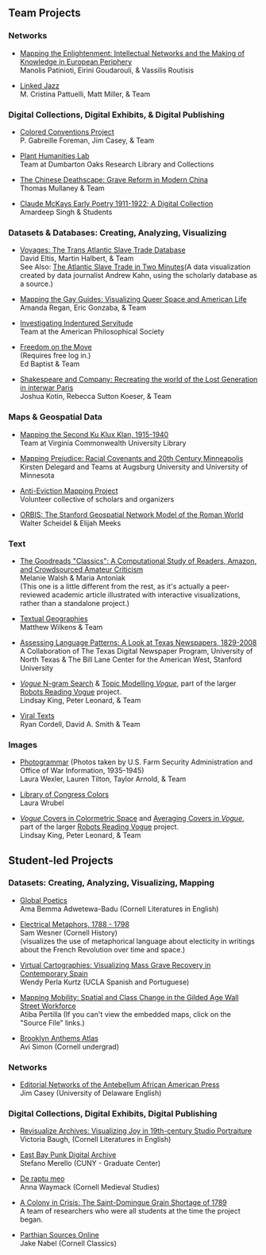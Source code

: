 ## Team Projects




### Networks
 
* [Mapping the Enlightenment: Intellectual Networks and the Making of Knowledge in European Periphery](https://mapping-the-enlightenment.org/)  
Manolis Patinioti, Eirini Goudarouli, & Vassilis Routisis

* [Linked Jazz](https://linkedjazz.org/)  
M. Cristina Pattuelli, Matt Miller, & Team

 
### Digital Collections, Digital Exhibits, & Digital Publishing
 
* [Colored Conventions Project](https://coloredconventions.org/)  
P. Gabreille Foreman, Jim Casey, & Team

* [Plant Humanities Lab](https://lab.plant-humanities.org/)  
Team at Dumbarton Oaks Research Library and Collections

* [The Chinese Deathscape: Grave Reform in Modern China](http://chinesedeathscape.org/)  
Thomas Mullaney & Team

* [Claude McKays Early Poetry 1911-1922; A Digital Collection](https://scalar.lehigh.edu/mckay/index)  
Amardeep Singh & Students


### Datasets & Databases: Creating, Analyzing, Visualizing 

* [Voyages: The Trans Atlantic Slave Trade Database](http://www.slavevoyages.org/)  
David Eltis, Martin Halbert, & Team  
See Also: [The Atlantic Slave Trade in Two Minutes](http://www.slate.com/articles/life/the_history_of_american_slavery/2015/06/animated_interactive_of_the_history_of_the_atlantic_slave_trade.html)(A data visualization created by data journalist Andrew Kahn, using the scholarly database as a source.)

* [Mapping the Gay Guides: Visualizing Queer Space and American Life](https://www.mappingthegayguides.org/)  
Amanda Regan, Eric Gonzaba, & Team

* [Investigating Indentured Servitude](https://diglib.amphilsoc.org/indenturedata/)  
Team at the American Philosophical Society 

* [Freedom on the Move](http://freedomonthemove.org)  
(Requires free log in.)    
Ed Baptist & Team

* [Shakespeare and Company: Recreating the world of the Lost Generation in interwar Paris](https://shakespeareandco.princeton.edu/)  
Joshua Kotin, Rebecca Sutton Koeser, & Team

### Maps & Geospatial Data
 
* [Mapping the Second Ku Klux Klan, 1915-1940](https://labs.library.vcu.edu/klan/)  
Team at Virginia Commonwealth University Library  
 
* [Mapping Prejudice: Racial Covenants and 20th Century Minneapolis](https://www.mappingprejudice.org/)  
Kirsten Delegard and Teams at Augsburg University and University of Minnesota

* [Anti-Eviction Mapping Project](https://antievictionmap.com/)  
Volunteer collective of scholars and organizers

* [ORBIS: The Stanford Geospatial Network Model of the Roman World](http://orbis.stanford.edu/)  
Walter Scheidel & Elijah Meeks
 
### Text 
 
* [The Goodreads "Classics": A Computational Study of Readers, Amazon, and Crowdsourced Amateur Criticism](https://post45.org/2021/04/the-goodreads-classics-a-computational-study-of-readers-amazon-and-crowdsourced-amateur-criticism/)  
Melanie Walsh & Maria Antoniak  
(This one is a little different from the rest, as it's actually a peer-reviewed academic article illustrated with interactive visualizations, rather than a standalone project.)

* [Textual Geographies](https://txtgeo.net/)  
Matthew Wilkens & Team
 
* [Assessing Language Patterns: A Look at Texas Newspapers, 1829-2008](http://language.mappingtexts.org/)  
A Collaboration of The Texas Digital Newspaper Program, University of North Texas &
The Bill Lane Center for the American West, Stanford University

* [*Vogue* N-gram Search](http://bookworm.library.yale.edu/) & [Topic Modelling *Vogue*](http://dh.library.yale.edu/projects/vogue/topics/), part of the larger [Robots Reading Vogue](http://dh.library.yale.edu/projects/vogue/) project.  
Lindsay King, Peter Leonard, & Team

* [Viral Texts](https://viraltexts.org/)  
Ryan Cordell, David A. Smith & Team

### Images

* [Photogrammar](http://photogrammar.yale.edu/) (Photos taken by U.S. Farm Security Administration and Office of War Information, 1935-1945)  
Laura Wexler, Lauren Tilton, Taylor Arnold, & Team

* [Library of Congress Colors](https://loc-colors.glitch.me/)  
Laura Wrubel

* [*Vogue* Covers in Colormetric Space](http://dh.library.yale.edu/projects/vogue/colormetricspace/) and [Averaging Covers in *Vogue*](http://dh.library.yale.edu/projects/vogue/coveraverages/), part of the larger [Robots Reading Vogue](http://dh.library.yale.edu/projects/vogue/) project.  
Lindsay King, Peter Leonard, & Team

## Student-led Projects


### Datasets: Creating, Analyzing, Visualizing, Mapping

* [Global Poetics](https://globalpoetics.org/)  
Ama Bemma Adwetewa-Badu (Cornell Literatures in English)  

* [Electrical Metaphors, 1788 - 1798](https://sswesner.carto.com/builder/03c00f41-0abb-496b-bb41-411d83cd566c/embed)  
Sam Wesner (Cornell History)  
(visualizes the use of metaphorical language about electicity in writings about the French Revolution over time and space.) 

* [Virtual Cartographies: Visualizing Mass Grave Recovery in Contemporary Spain](http://virtualcartographies.com/index.html)  
Wendy Perla Kurtz (UCLA Spanish and Portuguese)

* [Mapping Mobility: Spatial and Class Change in the Gilded Age Wall Street Workforce](https://gscho.net/scalar/mapping-clerks/index)  
Atiba Pertilla
(If you can't view the embedded maps, click on the "Source File" links.)

* [Brooklyn Anthems Atlas](https://cornellcolab.net/BrooklynAnthemsAtlas/neatline/fullscreen/brooklyn-anthems-atlas)  
Avi Simon (Cornell undergrad)  

### Networks

* [Editorial Networks of the Antebellum African American Press](http://jim-casey.com/enap/)  
Jim Casey (University of Delaware English)

### Digital Collections, Digital Exhibits, Digital Publishing

* [Revisualize Archives: Visualizing Joy in 19th-century Studio Portraiture](http://revisualizearchives.com/)  
Victoria Baugh, (Cornell Literatures in English)  

* [East Bay Punk Digital Archive](https://eastbaypunkda.com/s/east-bay-punk-digital-archive/page/home)  
Stefano Merello (CUNY - Graduate Center)

* [De raptu meo](http://chaumpaigne.org/)  
Anna Waymack (Cornell Medieval Studies)

* [A Colony in Crisis: The Saint-Domingue Grain Shortage of 1789](https://colonyincrisis.lib.umd.edu/)  
A team of researchers who were all students at the time the project began.

* [Parthian Sources Online](http://parthiansources.com/)  
Jake Nabel (Cornell Classics)

